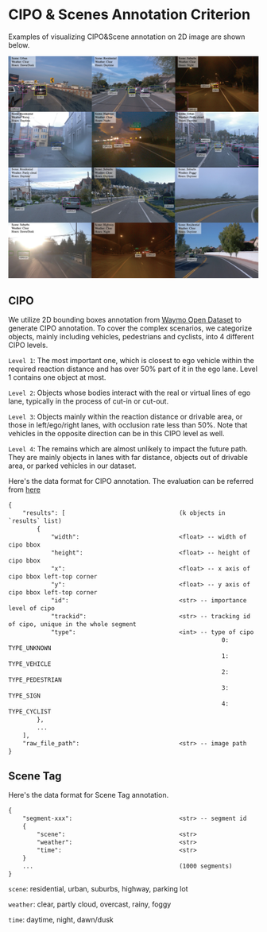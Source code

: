 # CIPO & Scenes Annotation Criterion

Examples of visualizing CIPO&Scene annotation on 2D image are shown below.

![](sup-dataset-cipo-1.jpg) 

## CIPO
We utilize 2D bounding boxes annotation from [Waymo Open Dataset](https://waymo.com/open/data/perception/) to generate CIPO annotation. To cover the complex scenarios, we categorize objects, mainly including vehicles, pedestrians and cyclists, into 4 different CIPO levels.

`Level 1`: The most important one, which is closest to ego vehicle within the required reaction distance and has over 50% part of it in the ego lane. Level 1 contains one object at most.

`Level 2`: Objects whose bodies interact with the real or virtual lines of ego lane, typically in the process of cut-in or cut-out.

`Level 3`: Objects mainly within the reaction distance or drivable area, or those in left/ego/right lanes, with occlusion rate less than 50%. Note that vehicles in the opposite direction can be in this CIPO level as well.

`Level 4`: The remains which are almost unlikely to impact the future path. They are mainly objects in lanes with far distance, objects out of drivable area, or parked vehicles in our dataset.

Here's the data format for CIPO annotation. The evaluation can be referred from [here](../../eval/CIPO_evaluation/README.md)
```
{
    "results": [                                (k objects in `results` list)
        {
            "width":                            <float> -- width of cipo bbox
            "height":                           <float> -- height of cipo bbox
            "x":                                <float> -- x axis of cipo bbox left-top corner
            "y":                                <float> -- y axis of cipo bbox left-top corner
            "id":                               <str> -- importance level of cipo
            "trackid":                          <str> -- tracking id of cipo, unique in the whole segment
            "type":                             <int> -- type of cipo
                                                            0: TYPE_UNKNOWN
                                                            1: TYPE_VEHICLE
                                                            2: TYPE_PEDESTRIAN
                                                            3: TYPE_SIGN
                                                            4: TYPE_CYCLIST
        },
        ...                                
    ],
    "raw_file_path":                            <str> -- image path
}
```


## Scene Tag
Here's the data format for Scene Tag annotation. 
```
{
    "segment-xxx":                              <str> -- segment id
    {
        "scene":                                <str> 
        "weather":                              <str>
        "time":                                 <str>
    }
    ...                                         (1000 segments)
}
```

`scene`: residential, urban, suburbs, highway, parking lot

`weather`: clear, partly cloud, overcast, rainy, foggy

`time`: daytime, night, dawn/dusk
